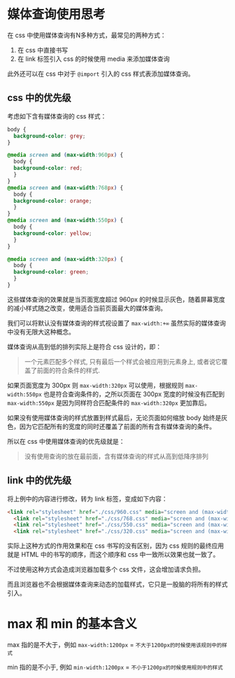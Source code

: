 # 媒体查询使用思考

在 css 中使用媒体查询有N多种方式，最常见的两种方式：

1. 在 css 中直接书写
2. 在 link 标签引入 css 的时候使用 media 来添加媒体查询

此外还可以在 css 中对于 `@import` 引入的 css 样式表添加媒体查询。

## css 中的优先级

考虑如下含有媒体查询的 css 样式：

```css
body {
  background-color: grey;
}

@media screen and (max-width:960px) {
  body {
  background-color: red;
  }
}
@media screen and (max-width:768px) {
  body {
  background-color: orange;
  }
}
@media screen and (max-width:550px) {
  body {
  background-color: yellow;
  }
}

@media screen and (max-width:320px) {
  body {
  background-color: green;
  }
}
```

这些媒体查询的效果就是当页面宽度超过 960px 的时候显示灰色，随着屏幕宽度的减小样式随之改变，使用适合当前页面最大的媒体查询。

我们可以将默认没有媒体查询的样式视设置了 `max-width:+∞` 虽然实际的媒体查询中没有无限大这种概念。

媒体查询从高到低的排列实际上是符合 css 设计的，即：

> 一个元素匹配多个样式, 只有最后一个样式会被应用到元素身上, 或者说它覆盖了前面的符合条件的样式.

如果页面宽度为 300px 则 `max-width:320px` 可以使用，根据规则 `max-width:550px` 也是符合查询条件的，之所以页面在 300px 宽度的时候没有匹配到 `max-width:550px` 是因为同样符合匹配条件的 `max-width:320px` 更加靠后。

如果没有使用媒体查询的样式放置到样式最后，无论页面如何缩放 body 始终是灰色，因为它匹配所有的宽度的同时还覆盖了前面的所有含有媒体查询的条件。

所以在 css 中使用媒体查询的优先级就是：

> 没有使用查询的放在最前面，含有媒体查询的样式从高到低降序排列

## link 中的优先级

将上例中的内容进行修改，转为 link 标签，变成如下内容：

```html
<link rel="stylesheet" href="./css/960.css" media="screen and (max-width:960px)">
  <link rel="stylesheet" href="./css/768.css" media="screen and (max-width:768px)">
  <link rel="stylesheet" href="./css/550.css" media="screen and (max-width:550px)">
  <link rel="stylesheet" href="./css/320.css" media="screen and (max-width:320px)">
```

实际上这种方式的作用效果和在 css 书写的没有区别，因为 css 规则的最终应用就是 HTML 中的书写的顺序，而这个顺序和 css 中一致所以效果也就一致了。

不过使用这种方式会造成浏览器加载多个 css 文件，这会增加请求负担。

而且浏览器也不会根据媒体查询来动态的加载样式，它只是一股脑的将所有的样式引入。

# max 和 min 的基本含义

max 指的是不大于，例如 `max-width:1200px` = `不大于1200px的时候使用该规则中的样式`

min 指的是不小于, 例如 `min-width:1200px` = `不小于1200px的时候使用规则中的样式`

